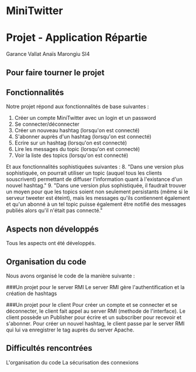 # MiniTwitter
# Projet - Application Répartie

Garance Vallat
Anaïs Marongiu
SI4


Pour faire tourner le projet
-------------------------------


Fonctionnalités
-------------------------------
Notre projet répond aux fonctionnalités de base suivantes :
1. Créer un compte MiniTwitter avec un login et un password
2. Se connecter/déconnecter
3. Créer un nouveau hashtag (lorsqu'on est connecté)
4. S'abonner auprès d'un hashtag (lorsqu'on est connecté)
5. Ecrire sur un hashtag (lorsqu'on est connecté)
6. Lire les messages du topic (lorsqu'on est connecté)
7. Voir la liste des topics (lorsqu'on est connecté)

Et aux fonctionnalités sophistiquées suivantes :
8. "Dans une version plus sophistiquée, on pourrait utiliser un topic (auquel tous les clients souscrivent) permettant de diffuser l'information quant à l'existance d'un nouvel hashtag."
9. "Dans une version plus sophistiquée, il faudrait trouver un moyen pour que les topics soient non seulement persistants (même si le serveur tweeter est éteint), mais les messages qu'ils contiennent également et qu'un abonné à un tel topic puisse également être notifié des messages publiés alors qu'il n'était pas connecté."


Aspects non développés
-------------------------------
Tous les aspects ont été développés. 


Organisation du code
-------------------------------
Nous avons organisé le code de la manière suivante :

###Un projet pour le server RMI
Le server RMI gère l'authentification et la création de hashtags

###Un projet pour le client
Pour créer un compte et se connecter et se déconnecter, le client fait appel au server RMI (methode de l'interface).
Le client possède un Publisher pour écrire et un subscriber pour recevoir et s'abonner.
Pour créer un nouvel hashtag, le client passe par le server RMI qui lui va enregistrer le tag auprès du server Apache.
	

Difficultés rencontrées
-------------------------------
L'organisation du code
La sécurisation des connexions



